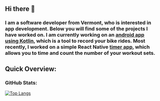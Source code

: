 ## Hi there 👋

### I am a software developer from Vermont, who is interested in app development. Below you will find some of the projects I have worked on. I am currently working on an [android app using Kotlin](https://github.com/MateoRiofrio/ride-app-firebase-kotlin), which is a tool to record your bike rides. Most recently, I worked on a simple React Native [timer app](https://github.com/MateoRiofrio/react-native-set-counter-and-timer), which allows you to time and count the number of your workout sets. 

## Quick Overview:
### GitHub Stats:
[![Top Langs](https://github-readme-stats.vercel.app/api/top-langs/?username=MateoRiofrio&layout=compact)](https://github.com/anuraghazra/github-readme-stats)

